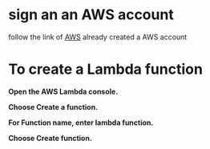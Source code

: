 # sign an an AWS account
follow the link of [AWS](https://docs.aws.amazon.com/polly/latest/dg/setting-up.html#setting-up-signup)
already created a AWS account
# To create a Lambda function

__Open the AWS Lambda console.__

__Choose Create a function.__

__For Function name, enter lambda function.__

__Choose Create function.__
